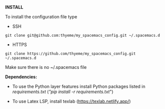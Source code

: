 **INSTALL**

To install the configuration file type

* SSH
```shell
git clone git@github.com:thyeme/my_spacemacs_config.git ~/.spacemacs.d
```
* HTTPS 
```shell
git clone https://github.com/thyeme/my_spacemacs_config.git ~/.spacemacs.d
```

Make sure there is no ~/.spacemacs file

**Dependencies:**

* To use the Python layer features install Python packages listed in *requirements.txt* (*"pip install -r requirements.txt*")

* To use Latex LSP, install texlab (<https://texlab.netlify.app/>)
